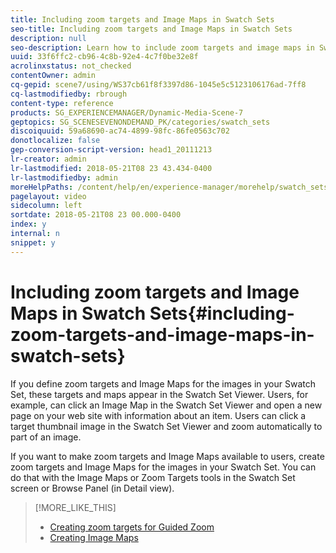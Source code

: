 ```yaml
---
title: Including zoom targets and Image Maps in Swatch Sets
seo-title: Including zoom targets and Image Maps in Swatch Sets
description: null
seo-description: Learn how to include zoom targets and image maps in Swatch Sets.
uuid: 33f6ffc2-cb96-4c8b-92e4-4c7f0be32e8f
acrolinxstatus: not_checked
contentOwner: admin
cq-gepid: scene7/using/WS37cb61f8f3397d86-1045e5c5123106176ad-7ff8
cq-lastmodifiedby: rbrough
content-type: reference
products: SG_EXPERIENCEMANAGER/Dynamic-Media-Scene-7
geptopics: SG_SCENESEVENONDEMAND_PK/categories/swatch_sets
discoiquuid: 59a68690-ac74-4899-98fc-86fe0563c702
donotlocalize: false
gep-conversion-script-version: head1_20111213
lr-creator: admin
lr-lastmodified: 2018-05-21T08 23 43.434-0400
lr-lastmodifiedby: admin
moreHelpPaths: /content/help/en/experience-manager/morehelp/swatch_sets;/content/help/en/experience-manager/morehelp/swatch_sets
pagelayout: video
sidecolumn: left
sortdate: 2018-05-21T08 23 00.000-0400
index: y
internal: n
snippet: y
---
```


# Including zoom targets and Image Maps in Swatch Sets{#including-zoom-targets-and-image-maps-in-swatch-sets}

If you define zoom targets and Image Maps for the images in your Swatch Set, these targets and maps appear in the Swatch Set Viewer. Users, for example, can click an Image Map in the Swatch Set Viewer and open a new page on your web site with information about an item. Users can click a target thumbnail image in the Swatch Set Viewer and zoom automatically to part of an image.

If you want to make zoom targets and Image Maps available to users, create zoom targets and Image Maps for the images in your Swatch Set. You can do that with the Image Maps or Zoom Targets tools in the Swatch Set screen or Browse Panel (in Detail view).

>[!MORE_LIKE_THIS]
>
>* [Creating zoom targets for Guided Zoom](creating-zoom-targets-guided-zoom.md#creating_zoom_targets_for_guided_zoom)
>* [Creating Image Maps](creating-image-maps.md#creating_image_maps)
